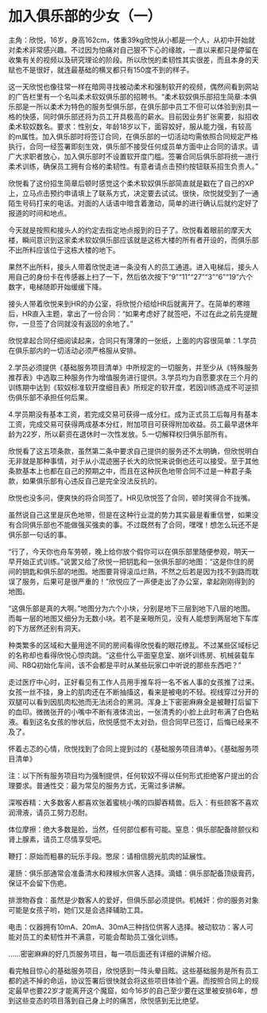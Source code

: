 # 加入俱乐部的少女（一）

主角：欣悦，16岁，身高162cm，体重39kg欣悦从小都是一个人，从初中开始就对柔术非常感兴趣。不过因为怕痛对自己狠不下心的缘故，一直以来都只是停留在收集有关的视频以及研究理论的阶段。所以欣悦的柔韧性其实很差，而且本身的天赋也不是很好，就连最基础的横叉都只有150度不到的样子。

这一天欣悦也像往常一样在暗网寻找被动柔术和强制软开的视频，偶然间看到网站的广告栏里有一个名叫柔术软奴俱乐部的招聘书。“柔术软奴俱乐部招生简章:本俱乐部是一所以柔术为特色的服务型俱乐部，在俱乐部中员工不但可以体验到别具一格的快感，同时俱乐部还将为员工开具极高的薪水。目前因业务扩张需要，拟招收柔术软奴数名。要求：性别女，年龄18岁以下，面容姣好，服从能力强，有较高的m属性。加入俱乐部时将签订合同，在俱乐部的一切活动均需依照合同规定严格执行，合同一经签署即刻生效，俱乐部不接受任何成员单方面中止合同的请求。请广大求职者放心，加入俱乐部时不设置软开度门槛。签署合同后俱乐部将统一进行柔术训练，确保员工拥有合格的柔韧性。有意者请点击预约按钮联系招生负责人。”

欣悦看了这份招生简章后顿时感觉这个柔术软奴俱乐部简直就是戳在了自己的XP上，立马点击预约申请填上了联系方式，决定要去试试。很快，欣悦就受到了一通陌生号码打来的电话。对面的人话语中暗含着激动，简单的进行确认后就约定好了报道的时间和地点。

今天就是按照和接头人的约定去指定地点报到的日子了。欣悦看着眼前的摩天大楼，瞬间意识到这家柔术软奴俱乐部应该就是这栋大楼的所有者开设的，而俱乐部不出所料应该位于这栋大楼的地下。

果然不出所料，接头人带着欣悦走进一条没有人的员工通道。进入电梯后，接头人用自己的身份卡在传感器上扫了一下，然后依次按下“9”“11”“27”“3”“6”“19”六个数字，电梯随即开始缓缓下降。

接头人带着欣悦来到HR的办公室，将欣悦介绍给HR后就离开了。在简单的寒暄后，HR直入主题，拿出了一份合同：“如果考虑好了就签吧，不过在此之前先提醒你，一旦签了合同就没有返回的余地了。”

欣悦拿起合同仔细阅读起来，合同只有薄薄的一张纸，上面的内容很简单：1.学员在俱乐部内的一切活动必须严格服从安排。

2.学员必须提供《基础服务项目清单》中所规定的一切服务，并至少从《特殊服务推荐表》中选取三种服务作为增值服务进行提供。3.学员均为自愿要求在三个月的训练期中达到《软奴标准软开度细目表》所规定的软开度，若因训练造成不可逆损伤俱乐部不承担任何后果。

4.学员期没有基本工资，若完成交易可获得一成分红。成为正式员工后每月有基本工资，完成交易可获得两成基本分红，附加项目可获得附加收益。员工最早退休年龄为22岁，所以薪资在退休时一次性发放。5.一切解释权归俱乐部所有。

欣悦看了这五项条款，虽然第二条中要求自己提供的服务还不太明确，但欣悦明白无非就是那种事情，对于从小混迹圈子长大的欣悦来说倒也还可以接受。至于其他条款基本上也都在自己的预期之中，而且在这种灰色地带合同不过是一种君子条款，如果俱乐部有心违反自己是完全没法反抗的。

欣悦也没多问，便爽快的将合同签了。HR见欣悦签了合同，顿时笑得合不拢嘴。

虽然说自己这里是灰色地带，但是在这种行业混的势力其实最是看重信誉，如果没有合同俱乐部也不能做强买强卖的事。不过既然有了合同，嘿嘿！想怎么玩还不是俱乐部一句话的事。

“行了，今天你也舟车劳顿，晚上给你放个假你可以在俱乐部里随便参观，明天一早开始正式训练。”说罢又给了欣悦一把钥匙和一张俱乐部的地图：“这是你住的房间的钥匙和俱乐部的地图。地图要背得滚瓜烂熟，不然之后若是因为找不到路而耽误了服务，后果可是很严重的！”欣悦应了一声便走出了办公室，拿起刚刚得到的地图。

“这俱乐部是真的大啊。”地图分为六个小块，分别是地下三层到地下八层的地图。而每一层的地图又细分为无数小块。若不是亲眼所见，没有人能想到两层地下车库的下方居然还别有洞天。

种类繁多的区域和大量用途不同的房间看得欣悦看的眼花缭乱。不过某些区域标记的名称却也看得欣悦心惊肉跳。“这些什么平面窒息室、崩坏训练房、机械装载车间、RBQ初始化车间，该不会都是平时从某些玩家口中听说的那些东西吧？”

走过医疗中心时，正好看见有工作人员用手推车将一名不省人事的女孩推了过来。女孩一丝不挂，身上的肌肉还在不断抽搐这，看来是被电的不轻。视线穿过分开的双腿可以看到因肌肉松弛而无法闭合的黑洞。浑身上下密密麻麻全是被鞭打后留下的血印。微微张开的小嘴中不断有液体流出，一张清秀的小脸上此时布满了白色粘液。看到这名女孩的惨状后，欣悦感觉不太对劲，但合同早已签订，后悔已经来不及了。

怀着忐忑的心情，欣悦找到了合同上提到过的《基础服务项目清单》。《基础服务项目清单》

注：以下所有服务项目均为强制提供，任何软奴不得以任何形式拒绝客户提出的合理要求。普通性交：最为常见的服务方式，无需过多讲解。

深喉吞精：大多数客人都喜欢张着蜜桃小嘴的四脚吞精兽。后入：有些顾客不喜欢润滑液，请员工努力忍耐。

体位摩擦：绝大多数是脸，当然，任何部位都有可能。窒息：俱乐部配备除颤仪和肾上腺素，请员工尽情享受吧。

鞭打：原始而粗暴的玩乐手段。憋尿：请相信膀光肌肉的延展性。

灌肠：俱乐部通常会准备清水和辣椒水供客人选择。滴蜡：俱乐部配备顶级膏药，保证不会留下伤疤。

排泄物吞食：虽然是少数客人的爱好，但俱乐部必须提供。机械奸：你的服务对象可能是女孩子哟，她们又是会选择辅助工具。

电击：仪器拥有10mA、20mA、30mA三种挡位供客人选择。被动软功：客人可能对员工的柔韧性并不满意，可能会帮助员工强化训练。

……密密麻麻的好几页服务项目，每一项后面还有详细的讲解介绍。

看完触目惊心的基础服务项目，欣悦感到一阵头晕目眩。这些基础服务是所有员工都的逃不掉的命运，协议签署后很快就会将这些项目体验个遍。而按照合同上的规定最早也要22岁才能离开这个魔窟，如今16岁的自己至少要在这里被安排6年，想到这些变态的项目落到自己身上时的痛苦，欣悦感到无比绝望。